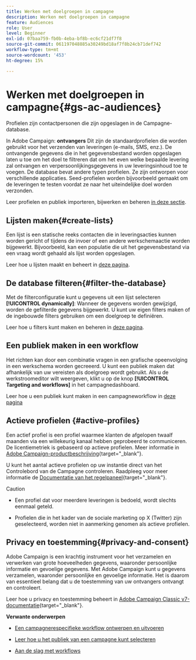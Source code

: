 ```yaml
---
title: Werken met doelgroepen in campagne
description: Werken met doelgroepen in campagne
feature: Audiences
role: User
level: Beginner
exl-id: 07baa759-fb0b-4eba-bf8b-ec6cf21df7f8
source-git-commit: 061197048885a30249bd18af7f8b24cb71def742
workflow-type: tm+mt
source-wordcount: '453'
ht-degree: 15%

---
```


# Werken met doelgroepen in campagne{#gs-ac-audiences}

Profielen zijn contactpersonen die zijn opgeslagen in de Campagne-database.

In Adobe Campaign: **ontvangers** Dit zijn de standaardprofielen die worden gebruikt voor het verzenden van leveringen (e-mails, SMS, enz.). De ontvangende gegevens die in het gegevensbestand worden opgeslagen laten u toe om het doel te filtreren dat om het even welke bepaalde levering zal ontvangen en verpersoonlijkingsgegevens in uw leveringsinhoud toe te voegen. De database bevat andere typen profielen. Ze zijn ontworpen voor verschillende applicaties. Seed-profielen worden bijvoorbeeld gemaakt om de leveringen te testen voordat ze naar het uiteindelijke doel worden verzonden.

Leer profielen en publiek importeren, bijwerken en beheren [in deze sectie](../audiences/gs-audiences.md).

## Lijsten maken{#create-lists}

Een lijst is een statische reeks contacten die in leveringsacties kunnen worden gericht of tijdens de invoer of een andere werkschemaactie worden bijgewerkt. Bijvoorbeeld, kan een populatie die uit het gegevensbestand via een vraag wordt gehaald als lijst worden opgeslagen.

Leer hoe u lijsten maakt en beheert in [deze pagina](../audiences/create-audiences.md).

## De database filteren{#filter-the-database}

Met de filterconfiguratie kunt u gegevens uit een lijst selecteren **[!UICONTROL dynamically]**: Wanneer de gegevens worden gewijzigd, worden de gefilterde gegevens bijgewerkt. U kunt uw eigen filters maken of de ingebouwde filters gebruiken om een doelgroep te definiëren.

Leer hoe u filters kunt maken en beheren in [deze pagina](../audiences/create-filters.md).

## Een publiek maken in een workflow

Het richten kan door een combinatie vragen in een grafische opeenvolging in een werkschema worden gecreeerd. U kunt een publiek maken dat afhankelijk van uw vereisten als doelgroep wordt gebruikt. Als u de werkstroomeditor wilt weergeven, klikt u op de knop **[!UICONTROL Targeting and workflows]** in het campagnedashboard.

Leer hoe u een publiek kunt maken in een campagneworkflow in [deze pagina](https://experienceleague.adobe.com/docs/campaign/automation/campaign-orchestration/marketing-campaign-target.html)


## Actieve profielen {#active-profiles}

Een actief profiel is een profiel waarmee klanten de afgelopen twaalf maanden via een willekeurig kanaal hebben geprobeerd te communiceren. De licentiemetriek is gebaseerd op actieve profielen. Meer informatie in [Adobe Campaign-productbeschrijving](https://helpx.adobe.com/nl/legal/product-descriptions/adobe-campaign-managed-cloud-services.html){target="_blank"}.

U kunt het aantal actieve profielen op uw instantie direct van het Controlebord van de Campagne controleren. Raadpleeg voor meer informatie de [Documentatie van het regelpaneel](https://experienceleague.adobe.com/docs/control-panel/using/performance-monitoring/active-profiles-monitoring.html){target="_blank"}.

>[!CAUTION]
>
>* Een profiel dat voor meerdere leveringen is bedoeld, wordt slechts eenmaal geteld.
>
>* Profielen die in het kader van de sociale marketing op X (Twitter) zijn geselecteerd, worden niet in aanmerking genomen als actieve profielen.

## Privacy en toestemming{#privacy-and-consent}

Adobe Campaign is een krachtig instrument voor het verzamelen en verwerken van grote hoeveelheden gegevens, waaronder persoonlijke informatie en gevoelige gegevens. Met Adobe Campaign kunt u gegevens verzamelen, waaronder persoonlijke en gevoelige informatie. Het is daarom van essentieel belang dat u de toestemming van uw ontvangers ontvangt en controleert.

Leer hoe u privacy en toestemming beheert in [Adobe Campaign Classic v7-documentatie](https://experienceleague.adobe.com/docs/campaign-classic/using/getting-started/privacy/privacy-and-recommendations.html){target="_blank"}.

**Verwante onderwerpen**

* [Een campagnerespecifieke workflow ontwerpen en uitvoeren](https://experienceleague.adobe.com/docs/campaign/automation/workflows/introduction/wf-type/campaign-workflows.html)

* [Leer hoe u het publiek van een campagne kunt selecteren](https://experienceleague.adobe.com/docs/campaign/automation/campaign-orchestration/marketing-campaign-target.html)

* [Aan de slag met workflows](https://experienceleague.adobe.com/docs/campaign/automation/workflows/introduction/about-workflows.html)
